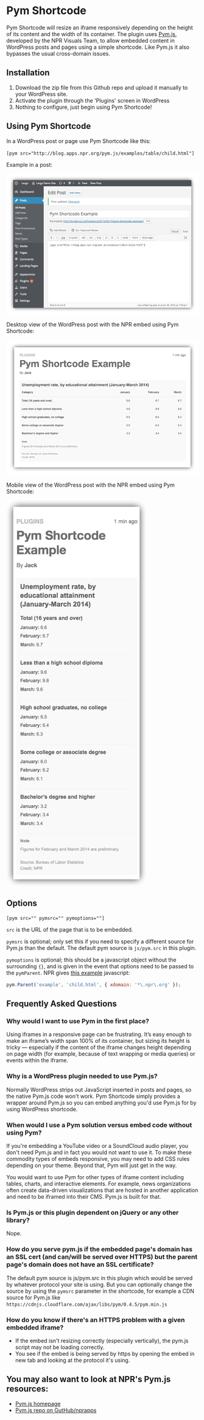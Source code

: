 # Pym Shortcode

Pym Shortcode will resize an iframe responsively depending on the height of its content and the width of its container. The plugin uses [Pym.js](http://blog.apps.npr.org/pym.js/), developed by the NPR Visuals Team, to allow embedded content in WordPress posts and pages using a simple shortcode. Like Pym.js it also bypasses the usual cross-domain issues.

## Installation

1. Download the zip file from this Github repo and upload it manually to your WordPress site.
2. Activate the plugin through the 'Plugins' screen in WordPress
3. Nothing to configure, just begin using Pym Shortcode!

## Using Pym Shortcode

In a WordPress post or page use Pym Shortcode like this:

`[pym src="http://blog.apps.npr.org/pym.js/examples/table/child.html"]`

Example in a post:

![Pym Shortcode in a WordPress post](img/pym-shortcode-in-post.png)

Desktop view of the WordPress post with the NPR embed using Pym Shortcode:

![Desktop view of the WordPress post with the NPR embed using Pym Shortcode](img/pym-example-desktop.png)

Mobile view of the WordPress post with the NPR embed using Pym Shortcode:

![Mobile view of the WordPress post with the NPR embed using Pym Shortcode](img/pym-example-phone.png)

## Options

```
[pym src="" pymsrc="" pymoptions=""]
```

`src` is the URL of the page that is to be embedded.

`pymsrc` is optional; only set this if you need to specify a different source for Pym.js than the default. The default pym source is `js/pym.src` in this plugin.

`pymoptions` is optional; this should be a javascript object without the surrounding `{}`, and is given in the event that options need to be passed to the `pymParent`. NPR gives [this example](http://blog.apps.npr.org/pym.js/#examples) javascript:

```js
pym.Parent('example', 'child.html', { xdomain: '*\.npr\.org' });
```

## Frequently Asked Questions

### Why would I want to use Pym in the first place?

Using iframes in a responsive page can be frustrating. It’s easy enough to make an iframe’s width span 100% of its container, but sizing its height is tricky — especially if the content of the iframe changes height depending on page width (for example, because of text wrapping or media queries) or events within the iframe.

### Why is a WordPress plugin needed to use Pym.js?

Normally WordPress strips out JavaScript inserted in posts and pages, so the native Pym.js code won't work. Pym Shortcode simply provides a wrapper around Pym.js so you can embed anything you'd use Pym.js for by using WordPress shortcode. 

### When would I use a Pym solution versus embed code without using Pym?

If you're embedding a YouTube video or a SoundCloud audio player, you don't need Pym.js and in fact you would not want to use it. To make these commodity types of embeds responsive, you may need to add CSS rules depending on your theme. Beyond that, Pym will just get in the way. 

You would want to use Pym for other types of iframe content including tables, charts, and interactive elements. For example, news organizations often create data-driven visualizations that are hosted in another application and need to be iframed into their CMS. Pym.js is built for that.

### Is Pym.js or this plugin dependent on jQuery or any other library?

Nope.

### How do you serve pym.js if the embedded page's domain has an SSL cert (and can/will be served over HTTPS) but the parent page's domain does not have an SSL certificate?

The default pym source is js/pym.src in this plugin which would be served by whatever protocol your site is using. But you can optionally change the source by using the `pymsrc` parameter in the shortcode, for example a CDN source for Pym.js like `https://cdnjs.cloudflare.com/ajax/libs/pym/0.4.5/pym.min.js`

### How do you know if there's an HTTPS problem with a given embedded iframe?

- If the embed isn't resizing correctly (especially vertically), the pym.js script may not be loading correctly.
- You see if the embed is being served by https by opening the embed in new tab and looking at the protocol it's using.

## You may also want to look at NPR's Pym.js resources:

* [Pym.js homepage](http://blog.apps.npr.org/pym.js/)
* [Pym.js repo on GutHub/nprapps](https://github.com/nprapps/pym.js/)
